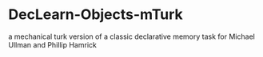 # DecLearn-Objects-mTurk
a mechanical turk version of a classic declarative memory task for Michael Ullman and Phillip Hamrick
